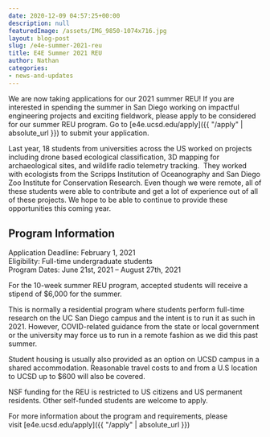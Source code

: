 ```yaml
---
date: 2020-12-09 04:57:25+00:00
description: null
featuredImage: /assets/IMG_9850-1074x716.jpg
layout: blog-post
slug: /e4e-summer-2021-reu
title: E4E Summer 2021 REU
author: Nathan
categories:
- news-and-updates
---
```





We are now taking applications for our 2021 summer REU! If you are interested in spending the summer in San Diego working on impactful engineering projects and exciting fieldwork, please apply to be considered for our summer REU program. Go to [e4e.ucsd.edu/apply]({{ "/apply" | absolute_url }}) to submit your application.







Last year, 18 students from universities across the US worked on projects including drone based ecological classification, 3D mapping for archaeological sites, and wildlife radio telemetry tracking.  They worked with ecologists from the Scripps Institution of Oceanography and San Diego Zoo Institute for Conservation Research.  Even though we were remote, all of these students were able to contribute and get a lot of experience out of all of these projects.   We hope to be able to continue to provide these opportunities this coming year.







## Program Information







Application Deadline: February 1, 2021  
Eligibility: Full-time undergraduate students  
Program Dates: June 21st, 2021 – August 27th, 2021







For the 10-week summer REU program, accepted students will receive a stipend of $6,000 for the summer. 







This is normally a residential program where students perform full-time research on the UC San Diego campus and the intent is to run it as such in 2021. However, COVID-related guidance from the state or local government or the university may force us to run in a remote fashion as we did this past summer.







Student housing is usually also provided as an option on UCSD campus in a shared accommodation. Reasonable travel costs to and from a U.S location to UCSD up to $600 will also be covered.







NSF funding for the REU is restricted to US citizens and US permanent residents. Other self-funded students are welcome to apply.







For more information about the program and requirements, please visit [e4e.ucsd.edu/apply]({{ "/apply" | absolute_url }})



